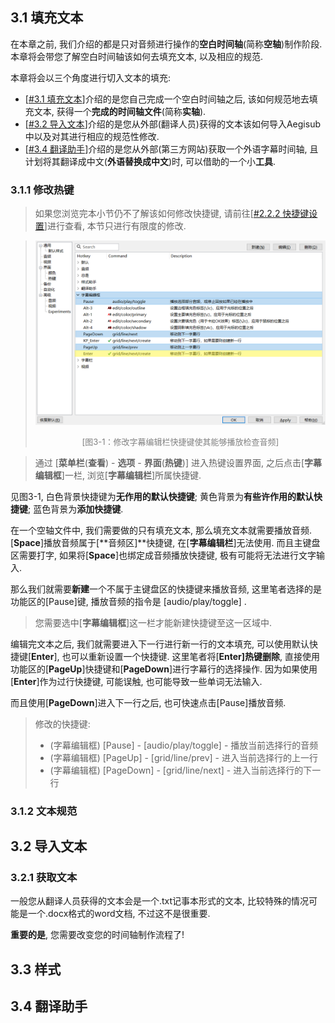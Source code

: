 ## 3.1 填充文本

在本章之前, 我们介绍的都是只对音频进行操作的**空白时间轴**(简称**空轴**)制作阶段. 本章将会带您了解空白时间轴该如何去填充文本, 以及相应的规范. 

本章将会以三个角度进行切入文本的填充: 

- [[#3.1 填充文本](#31-填充文本)]介绍的是您自己完成一个空白时间轴之后, 该如何规范地去填充文本, 获得一个**完成的时间轴文件**(简称**实轴**).
- [[#3.2 导入文本](#32-导入文本)]介绍的是您从外部(翻译人员)获得的文本该如何导入Aegisub中以及对其进行相应的规范性修改. 
- [[#3.4 翻译助手](#34-翻译助手)]介绍的是您从外部(第三方网站)获取一个外语字幕时间轴, 且计划将其翻译成中文(**外语替换成中文**)时, 可以借助的一个小**工具**. 

### 3.1.1 修改热键

> 如果您浏览完本小节仍不了解该如何修改快捷键, 请前往[[#2.2.2 快捷键设置](./2.%20音频操作和规范.md#222-快捷键设置)]进行查看, 本节只进行有限度的修改.

> ![image-20220621012746362](../img/image-20220621012746362.png)
>
> <div align="center"><font color="gray" size=2>[图3-1：修改字幕编辑栏快捷键使其能够播放检查音频]</font></div>

> 通过 [**菜单栏**(**查看**) - **选项** - **界面**(**热键**)] 进入热键设置界面, 之后点击[**字幕编辑框**]一栏, 浏览[**字幕编辑栏**]所属快捷键. 

见图3-1, 白色背景快捷键为**无作用的默认快捷键**; 黄色背景为**有些许作用的默认快捷键**; 蓝色背景为**添加快捷键**. 

在一个空轴文件中, 我们需要做的只有填充文本, 那么填充文本就需要播放音频. [**Space**]播放音频属于[**音频区]**快捷键, 在[**字幕编辑栏**]无法使用. 而且主键盘区需要打字, 如果将[**Space**]也绑定成音频播放快捷键, 极有可能将无法进行文字输入. 

那么我们就需要**新建**一个不属于主键盘区的快捷键来播放音频, 这里笔者选择的是功能区的[Pause]键, 播放音频的指令是 [audio/play/toggle] .

> 您需要选中[**字幕编辑框**]这一栏才能新建快捷键至这一区域中. 

编辑完文本之后, 我们就需要进入下一行进行新一行的文本填充, 可以使用默认快捷键[**Enter**], 也可以重新设置一个快捷键. 这里笔者将[**Enter]**热键**删除**, 直接使用功能区的[**PageUp**]快捷键和[**PageDown**]进行字幕行的选择操作. 因为如果使用[**Enter**]作为过行快捷键, 可能误触, 也可能导致一些单词无法输入. 

而且使用[**PageDown**]进入下一行之后, 也可快速点击[Pause]播放音频.

> 修改的快捷键: 
>
> - (字幕编辑框) [Pause] - [audio/play/toggle] - 播放当前选择行的音频
> - (字幕编辑框) [PageUp] - [grid/line/prev] - 进入当前选择行的上一行
> - (字幕编辑框) [PageDown] - [grid/line/next] - 进入当前选择行的下一行

### 3.1.2 文本规范

























## 3.2 导入文本

### 3.2.1 获取文本

一般您从翻译人员获得的文本会是一个.txt记事本形式的文本, 比较特殊的情况可能是一个.docx格式的word文档, 不过这不是很重要.

**重要的是**, 您需要改变您的时间轴制作流程了! 

## 3.3 样式



## 3.4 翻译助手